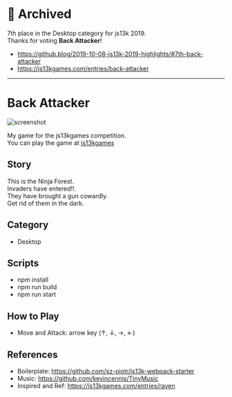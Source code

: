 # 🤗 Archived
7th place in the Desktop category for js13k 2019.  
Thanks for voting **Back Attacker**!

- https://github.blog/2019-10-08-js13k-2019-highlights/#7th-back-attacker
- https://js13kgames.com/entries/back-attacker

---

# Back Attacker

![screenshot](./big-400.png)  

My game for the js13kgames competition.  
You can play the game at [js13kgames](https://js13kgames.com/entries/back-attacker)
## Story
This is the Ninja Forest.  
Invaders have entered!!.  
They have brought a gun cowardly.  
Get rid of them in the dark.  

## Category
 * Desktop

## Scripts
* npm install
* npm run build
* npm run start

## How to Play

* Move and Attack: arrow key (↑, ↓, →, ←)

## References

* Boilerplate: https://github.com/sz-piotr/js13k-webpack-starter
* Music: https://github.com/kevincennis/TinyMusic
* Inspired and Ref: https://js13kgames.com/entries/raven
